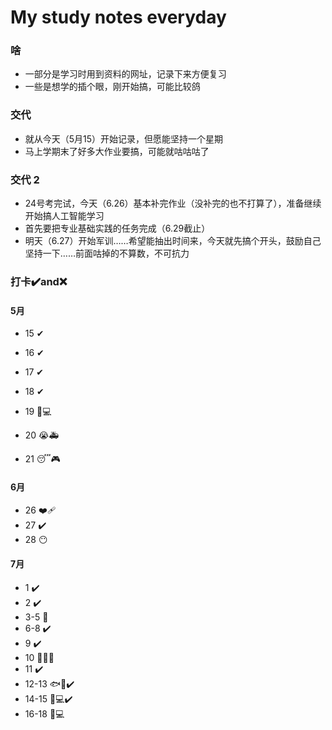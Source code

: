 # My study notes everyday

### 啥

- 一部分是学习时用到资料的网址，记录下来方便复习
- 一些是想学的插个眼，刚开始搞，可能比较鸽

### 交代
- 就从今天（5月15）开始记录，但愿能坚持一个星期
- 马上学期末了好多大作业要搞，可能就咕咕咕了

### 交代 2

- 24号考完试，今天（6.26）基本补完作业（没补完的也不打算了），准备继续开始搞人工智能学习
- 首先要把专业基础实践的任务完成（6.29截止）
- 明天（6.27）开始军训……希望能抽出时间来，今天就先搞个开头，鼓励自己坚持一下……前面咕掉的不算数，不可抗力

### 打卡:heavy_check_mark:and:x:

#### 5月

- 15 ✔
- 16 ✔
- 17 ✔

- 18 ✔

- 19 🥺💻

- 20 😭🚑

- 21 😴🎮


#### 6月

- 26 ❤️‍🩹
- 27 :heavy_check_mark: 
- 28 :no_mouth: 

#### 7月

- 1 :heavy_check_mark: 
- 2 :heavy_check_mark: 
- 3-5 :full_moon_with_face: 
- 6-8 :heavy_check_mark: 
- 9 :heavy_check_mark: 
- 10 :family_man_boy::broken_heart: 
- 11 :heavy_check_mark: 
- 12-13 :fish::bookmark_tabs::heavy_check_mark: 
- 14-15 :car::computer::heavy_check_mark: 
- 16-18 :girl::computer:
